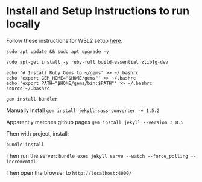 # Install and Setup Instructions to run locally

Follow these instructions for WSL2 setup [here](https://www.vgemba.net/blog/Setup-Jekyll-WSL/).

`sudo apt update && sudo apt upgrade -y`

`sudo apt-get install -y ruby-full build-essential zlib1g-dev`

```
echo '# Install Ruby Gems to ~/gems' >> ~/.bashrc
echo 'export GEM_HOME="$HOME/gems"' >> ~/.bashrc
echo 'export PATH="$HOME/gems/bin:$PATH"' >> ~/.bashrc
source ~/.bashrc
```


`gem install bundler`

Manually install 
`gem install jekyll-sass-converter -v 1.5.2`

Apparently matches github pages
`gem install jekyll --version 3.8.5`


Then with project, install:

`bundle install`

Then run the server:
`bundle exec jekyll serve --watch --force_polling --incremental`

Then open the browser to `http://localhost:4000/`

